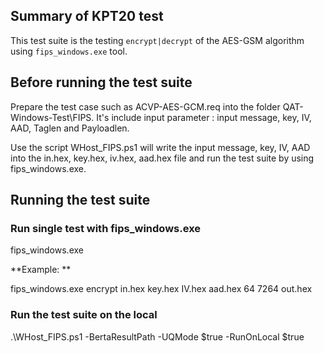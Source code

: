 ## Summary of KPT20 test

This test suite is the testing `encrypt|decrypt` of the AES-GSM algorithm using `fips_windows.exe` tool.

## Before running the test suite

Prepare the test case such as ACVP-AES-GCM.req into the folder QAT-Windows-Test\FIPS. It's include input parameter : input message, key, IV, AAD, Taglen and Payloadlen.

Use the script WHost_FIPS.ps1 will write the input message, key, IV, AAD into the in.hex, key.hex, iv.hex, aad.hex file and run the test suite by using fips_windows.exe.

## Running the test suite 

### **Run single test with fips_windows.exe**

fips_windows.exe <direction> <In> <Key> <IV> <AAD> <Taglen> <Payloadlen> <Output>

**Example: **

fips_windows.exe encrypt in.hex key.hex IV.hex aad.hex 64 7264 out.hex

### Run the test suite on the local

.\WHost_FIPS.ps1 -BertaResultPath <Path of test result> -UQMode $true -RunOnLocal $true

